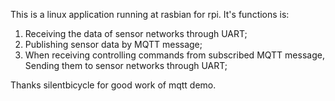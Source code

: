 This is a linux application running at rasbian for rpi.
It's functions is:
1. Receiving the data of sensor networks through UART;
2. Publishing sensor data by MQTT message;
3. When receiving controlling commands from subscribed MQTT message, Sending them to sensor networks through UART;

Thanks silentbicycle for good work of mqtt demo.
